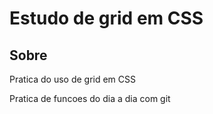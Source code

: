 <h1>Estudo de grid em CSS</h1>

<h2>Sobre</h2>
<p>Pratica do uso de grid em CSS</p>

<p>Pratica de funcoes do dia a dia com git</p>
